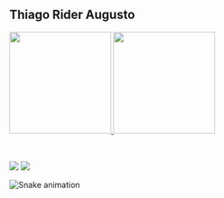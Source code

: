 ## Thiago Rider Augusto
 <div>
  <a href="https://github.com/thiagorider">
  <img height="180em" src="https://github-readme-stats.vercel.app/api?username=thiagorider&show_icons=true&theme=dracula&include_all_commits=true&count_private=true"/>
  <img height="180em" src="https://github-readme-stats.vercel.app/api/top-langs/?username=thiagorider&layout=compact&langs_count=10&theme=dracula"&count_private=true/>
</div>
<div style="display: inline_block"><br>
</div>
  
  ##
 
<div> 
  <a href = "mailto:thiago.rider@gmail.com"><img src="https://img.shields.io/badge/-Gmail-%23333?style=for-the-badge&logo=gmail&logoColor=white" target="_blank"></a>
  <a href="https://www.linkedin.com/in/thiagorider" target="_blank"><img src="https://img.shields.io/badge/-LinkedIn-%230077B5?style=for-the-badge&logo=linkedin&logoColor=white" target="_blank"></a> 
 

  ![Snake animation](https://github.com/thiagorider/thiagorider/blob/output/github-contribution-grid-snake.svg)
 
</div>
